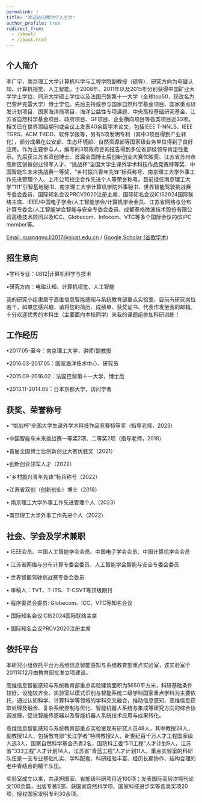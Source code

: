 ```yaml
---
permalink: /
title: "欢迎访问我的个人主页"
author_profile: true
redirect_from: 
  - /about/
  - /about.html
---
```

个人简介
-----
李广宇，南京理工大学计算机科学与工程学院副教授（硕导），研究方向为电磁认知、计算机视觉、人工智能。于2008年、2011年以及2015年分别获得中国矿业大学学士学位、同济大学硕士学位以及法国巴黎第十一大学（全球top50，现改名为巴黎萨克雷大学）博士学位。先后主持或参与国家自然科学基金项目、国家重点研发计划项目、国家海洋局项目、海洋公益性专项课题、中央高校基础研究基金、江苏省自然科学基金项目、政府项目、GF项目、企业横向项目等各类项目近30项。相关已在世界顶级期刊或会议上发表40余篇学术论文，包括IEEE T-NNLS、IEEE TGRS、ACM TKDD、软件学报等，另有5项发明专利（其中3项目得到产业转化），部分成果在公安部、生态环境部、自然资源部等国家级业务单位得到了良好应用。作为主要参与人，编写的3项政府咨询报告得到多位省部级领导肯定性批示。先后获江苏省双创博士、首届全国博士后创新创业大赛优胜奖、江苏省苏州市高新区创新创业领军人才、“挑战杯”全国大学生课外学术科技作品竞赛特等奖、中国智能车未来挑战赛一等奖、“乡村振兴青年先锋”标兵称号、南京理工大学外事工作先进管理个人、上市公司校企合作先进个人等荣誉称号。目前担任南京理工大学“111”引智基地秘书、南京理工大学计算机学院外事秘书、世界智能驾驶挑战赛专委会委员、国际知名会议PRCV2020注册主席、国际知名会议ICIS2024国际联络主席、IEEE/中国电子学会/人工智能学会/计算机学会会员、江苏省网络与分布计算专委会/人工智能学会智能与安全专委会委员、成都泰格微波技术股份有限公司高级技术顾问以及ICC、Globecom、Infocom、VTC等多个国际会议的(S)PC member等。

[Email: guanggyu.li2017@njust.edu.cn](mailto:guanggyu.li2017@njust.edu.cn)  /  [Google Scholar (谷歌学术)](https://scholar.google.com.hk/citations?user=qovg0wcAAAAJ&hl=zh-CN)

招生意向
-----
•学科专业：0812|计算机科学与技术

•研究方向：电磁认知、计算机视觉、人工智能

我的研究小组隶属于高维信息智能感知与系统教育部重点实验室，目前有研究岗位若干，如果您感兴趣，请将您的简历、成绩单、获奖证书、代表作发至我的邮箱。
十分欢迎优秀的本科生（主要面向本校同学）来我的课题组参加科研训练！

工作经历
-----
•2017.05-至今：南京理工大学，讲师/副教授
 
•2016.03-2017.05：国家海洋技术中心，研究员
 
•2015.09-2016.02：法国巴黎第十一大学，博士后
 
•2013.11-2014.05：日本京都大学，访问学者

获奖、荣誉称号
------
• “挑战杯”全国大学生课外学术科技作品竞赛特等奖（指导老师，2023）
 
•中国智能车未来挑战赛一等奖2项、二等奖2项（指导老师，2018）
 
•首届全国博士后创新创业大赛优胜奖（2021）
 
•创新创业领军人才（2022）
 
•“乡村振兴青年先锋”标兵称号（2022）
 
•江苏省双创（创新创业）博士（2018）
 
• 南京理工大学外事工作先进管理个人（2023）
 
•南京理工大学外事工作先进个人（2022）
 
社会、学会及学术兼职
------
• IEEE会员、中国人工智能学会会员、中国电子学会会员、中国计算机学会会员
 
• 江苏省网络与分布计算专委会委员、人工智能学会智能与安全专委会委员
 
• 世界智能驾驶挑战赛专委会委员 
 
• 审稿人：TVT、T-ITS、T-CSVT等顶级期刊
 
• 程序委员会委员: Globecom、ICC、VTC等知名会议
 
• 国际知名会议ICIS2024国际联络主席
 
• 国际知名会议PRCV2020注册主席

依托平台
------
本研究小组依托平台为高维信息智能感知与系统教育部重点实验室，该实验室于2011年12月由教育部批准立项建设。

高维信息智能感知与系统教育部重点实验建筑面积为5650平方米，科研基础条件较好，设施较齐全。实验室以模式识别与智能系统二级学科国家重点学科为主要依托，通过认知科学、计算科学等领域的学科交叉融合，推动信息感知、高维信息获取处理及融合、复杂系统控制与优化、智能机器人系统与集成等研究方向的综合协调发展，促进智能传感器以及智能机器人系统技术应用与成果转化。

高维信息智能感知与系统教育部重点实验室现有研究人员48人，其中教授28人，副教授12人，包括教育部“长江学者”特聘教授2人，新世纪百千万人才工程国家级人选3人，国家自然科学基金杰青2名，国防科工委“511工程”人才计划9人，江苏省“333工程”人才计划14人，江苏省“青蓝工程”人才计划11人。重点实验室的科研队伍是一支专业基础扎实、学科配套、科研经验丰富、经历长期协作、结构合理的老中青结合的精干队伍。

实验室成立以来，共承担国家、省部级科研项目近100项；发表国际高层次期刊论文100余篇，出版专著5部，获国家自然科学项、国家科技进步奖等各类奖项20项，授权国家发明专利30余项。
